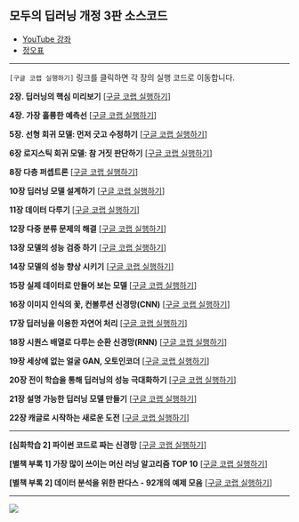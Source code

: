 ## 모두의 딥러닝 개정 3판 소스코드

+  [YouTube 강좌](https://www.youtube.com/@taehojo) 
+  [정오표](https://taehojo.github.io/book/deeplearning-20221108.pdf) 

------

`[구글 코랩 실행하기]` 링크를 클릭하면 각 장의 실행 코드로 이동합니다. 

**2장. 딥러닝의 핵심 미리보기** [[구글 코랩 실행하기](https://colab.research.google.com/github/taehojo/deeplearning/blob/master/colab/ch02-colab.ipynb)] 

**4장. 가장 훌륭한 예측선** [[구글 코랩 실행하기](https://colab.research.google.com/github/taehojo/deeplearning/blob/master/colab/ch04-colab.ipynb)] 

**5장. 선형 회귀 모델: 먼저 긋고 수정하기** [[구글 코랩 실행하기](https://colab.research.google.com/github/taehojo/deeplearning/blob/master/colab/ch05-colab.ipynb)] 

**6장 로지스틱 회귀 모델: 참 거짓 판단하기** [[구글 코랩 실행하기](https://colab.research.google.com/github/taehojo/deeplearning/blob/master/colab/ch06-colab.ipynb)] 

**8장 다층 퍼셉트론** [[구글 코랩 실행하기](https://colab.research.google.com/github/taehojo/deeplearning/blob/master/colab/ch08-colab.ipynb)] 

**10장 딥러닝 모델 설계하기** [[구글 코랩 실행하기](https://colab.research.google.com/github/taehojo/deeplearning/blob/master/colab/ch10-colab.ipynb)]

**11장 데이터 다루기** [[구글 코랩 실행하기](https://colab.research.google.com/github/taehojo/deeplearning/blob/master/colab/ch11-colab.ipynb)] 

**12장 다중 분류 문제의 해결** [[구글 코랩 실행하기](https://colab.research.google.com/github/taehojo/deeplearning/blob/master/colab/ch12-colab.ipynb)]

**13장 모델의 성능 검증 하기** [[구글 코랩 실행하기](https://colab.research.google.com/github/taehojo/deeplearning/blob/master/colab/ch13-colab.ipynb)] 

**14장 모델의 성능 향상 시키기** [[구글 코랩 실행하기](https://colab.research.google.com/github/taehojo/deeplearning/blob/master/colab/ch14-colab.ipynb)] 

**15장 실제 데이터로 만들어 보는 모델** [[구글 코랩 실행하기](https://colab.research.google.com/github/taehojo/deeplearning/blob/master/colab/ch15-colab.ipynb)]

**16장 이미지 인식의 꽃, 컨볼루션 신경망(CNN)** [[구글 코랩 실행하기](https://colab.research.google.com/github/taehojo/deeplearning/blob/master/colab/ch16-colab.ipynb)] 

**17장 딥러닝을 이용한 자연어 처리** [[구글 코랩 실행하기](https://colab.research.google.com/github/taehojo/deeplearning/blob/master/colab/ch17-colab.ipynb)] 

**18장 시퀀스 배열로 다루는 순환 신경망(RNN)** [[구글 코랩 실행하기](https://colab.research.google.com/github/taehojo/deeplearning/blob/master/colab/ch18-colab.ipynb)]

**19장 세상에 없는 얼굴 GAN, 오토인코더** [[구글 코랩 실행하기](https://colab.research.google.com/github/taehojo/deeplearning/blob/master/colab/ch19-colab.ipynb)]

**20장 전이 학습을 통해 딥러닝의 성능 극대화하기** [[구글 코랩 실행하기](https://colab.research.google.com/github/taehojo/deeplearning/blob/master/colab/ch20-colab.ipynb)] 

**21장 설명 가능한 딥러닝 모델 만들기** [[구글 코랩 실행하기](https://colab.research.google.com/github/taehojo/deeplearning/blob/master/colab/ch21-colab.ipynb)] 

**22장 캐글로 시작하는 새로운 도전** [[구글 코랩 실행하기](https://colab.research.google.com/github/taehojo/deeplearning/blob/master/colab/ch22-colab.ipynb)] 

------

**[심화학습 2] 파이썬 코드로 짜는 신경망** [[구글 코랩 실행하기](https://colab.research.google.com/github/taehojo/deeplearning/blob/master/colab/in-depth-colab.ipynb)]

**[별책 부록 1] 가장 많이 쓰이는 머신 러닝 알고리즘 TOP 10** [[구글 코랩 실행하기](https://colab.research.google.com/github/taehojo/deeplearning/blob/master/colab/supplementary1_MLTop10-colab.ipynb)]

**[별책 부록 2] 데이터 분석을 위한 판다스 - 92개의 예제 모음** [[구글 코랩 실행하기](https://colab.research.google.com/github/taehojo/deeplearning/blob/master/colab/supplementary2_pands92-colab.ipynb)] 

------

![](http://image.yes24.com/momo/TopCate3796/MidCate005/379540584.jpg)
